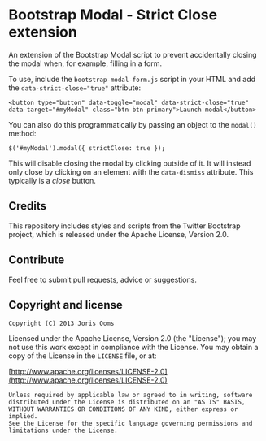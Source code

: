 Bootstrap Modal - Strict Close extension
====================

An extension of the Bootstrap Modal script to prevent accidentally closing the modal when, for example, filling in a form.

To use, include the `bootstrap-modal-form.js` script in your HTML and add the `data-strict-close="true"` attribute:

`<button type="button" data-toggle="modal" data-strict-close="true" data-target="#myModal" class="btn btn-primary">Launch modal</button>`

You can also do this programmatically by passing an object to the `modal()` method:

`$('#myModal').modal({ strictClose: true });`

This will disable closing the modal by clicking outside of it. It will instead only close by clicking on an element with the `data-dismiss` attribute. This typically is a *close* button.



Credits
-------

This repository includes styles and scripts from the Twitter Bootstrap project, which is released under the Apache License, Version 2.0.

Contribute
----------

Feel free to submit pull requests, advice or suggestions.

Copyright and license
---------------------

    Copyright (C) 2013 Joris Ooms

Licensed under the Apache License, Version 2.0 (the "License");
you may not use this work except in compliance with the License.
You may obtain a copy of the License in the `LICENSE` file, or at:

  [http://www.apache.org/licenses/LICENSE-2.0](http://www.apache.org/licenses/LICENSE-2.0)

    Unless required by applicable law or agreed to in writing, software
    distributed under the License is distributed on an "AS IS" BASIS,
    WITHOUT WARRANTIES OR CONDITIONS OF ANY KIND, either express or implied.
    See the License for the specific language governing permissions and
    limitations under the License.